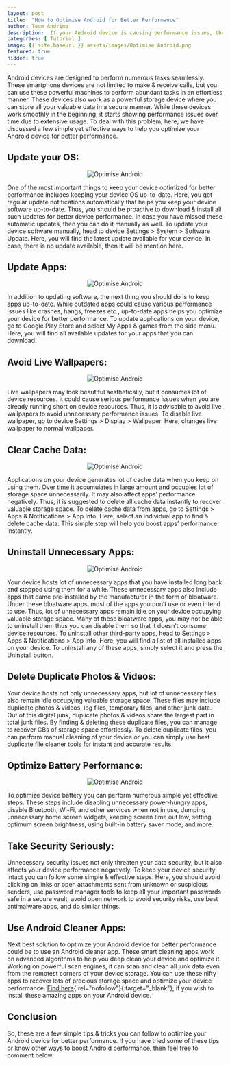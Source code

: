 ```yaml
---
layout: post
title:  "How to Optimise Android for Better Performance"
author: Team Andrimo
description:  If your Android device is causing performance issues, then it’s time to optimize it for better performance. Let’s discuss a few simple yet effective ways to do this. 
categories: [ Tutorial ]
image: {{ site.baseurl }} assets/images/Optimise Android.png
featured: true
hidden: true
---
```


Android devices are designed to perform numerous tasks seamlessly. These smartphone devices are not limited to make & receive calls, but you can use these powerful machines to perform abundant tasks in an effortless manner. These devices also work as a powerful storage device where you can store all your valuable data in a secure manner. While these devices work smoothly in the beginning, it starts showing performance issues over time due to extensive usage. To deal with this problem, here, we have discussed a few simple yet effective ways to help you optimize your Android device for better performance. 

## Update your OS: 

<p align="center">
    <img src="{{ site.baseurl }}/assets/images/optimise-android1.png" alt="Optimise Android" />
</p>

One of the most important things to keep your device optimized for better performance includes keeping your device OS up-to-date. Here, you get regular update notifications automatically that helps you keep your device software up-to-date. Thus, you should be proactive to download & install all such updates for better device performance. In case you have missed these automatic updates, then you can do it manually as well. To update your device software manually, head to device Settings > System > Software Update. Here, you will find the latest update available for your device. In case, there is no update available, then it will be mention here. 

## Update Apps: 

<p align="center">
    <img src="{{ site.baseurl }}/assets/images/optimise-android2.png" alt="Optimise Android" />
</p>

In addition to updating software, the next thing you should do is to keep apps up-to-date. While outdated apps could cause various performance issues like crashes, hangs, freezes etc., up-to-date apps helps you optimize your device for better performance. To update applications on your device, go to Google Play Store and select My Apps & games from the side menu. Here, you will find all available updates for your apps that you can download. 

## Avoid Live Wallpapers: 

<p align="center">
    <img src="{{ site.baseurl }}/assets/images/optimise-android3.png" alt="Optimise Android" />
</p>

Live wallpapers may look beautiful aesthetically, but it consumes lot of device resources. It could cause serious performance issues when you are already running short on device resources. Thus, it is advisable to avoid live wallpapers to avoid unnecessary performance issues. To disable live wallpaper, go to device Settings > Display > Wallpaper. Here, changes live wallpaper to normal wallpaper.

## Clear Cache Data: 

<p align="center">
    <img src="{{ site.baseurl }}/assets/images/optimise-android4.png" alt="Optimise Android" />
</p>

Applications on your device generates lot of cache data when you keep on using them. Over time it accumulates in large amount and occupies lot of storage space unnecessarily. It may also affect apps’ performance negatively. Thus, it is suggested to delete all cache data instantly to recover valuable storage space. To delete cache data from apps, go to Settings > Apps & Notifications > App Info. Here, select an individual app to find & delete cache data. This simple step will help you boost apps’ performance instantly. 

## Uninstall Unnecessary Apps: 

<p align="center">
    <img src="{{ site.baseurl }}/assets/images/optimise-android6.png" alt="Optimise Android" />
</p>

Your device hosts lot of unnecessary apps that you have installed long back and stopped using them for a while. These unnecessary apps also include apps that came pre-installed by the manufacturer in the form of bloatware. Under these bloatware apps, most of the apps you don’t use or even intend to use. Thus, lot of unnecessary apps remain idle on your device occupying valuable storage space. Many of these bloatware apps, you may not be able to uninstall them thus you can disable them so that it doesn’t consume device resources. To uninstall other third-party apps, head to Settings > Apps & Notifications > App Info. Here, you will find a list of all installed apps on your device. To uninstall any of these apps, simply select it and press the Uninstall button. 

## Delete Duplicate Photos & Videos: 

Your device hosts not only unnecessary apps, but lot of unnecessary files also remain idle occupying valuable storage space. These files may include duplicate photos & videos, log files, temporary files, and other junk data. Out of this digital junk, duplicate photos & videos share the largest part in total junk files. By finding & deleting these duplicate files, you can manage to recover GBs of storage space effortlessly. To delete duplicate files, you can perform manual cleaning of your device or you can simply use best duplicate file cleaner tools for instant and accurate results. 

## Optimize Battery Performance: 

<p align="center">
    <img src="{{ site.baseurl }}/assets/images/optimise-android7.png" alt="Optimise Android" />
</p>

To optimize device battery you can perform numerous simple yet effective steps. These steps include disabling unnecessary power-hungry apps, disable Bluetooth, Wi-Fi, and other services when not in use, dumping unnecessary home screen widgets, keeping screen time out low, setting optimum screen brightness, using built-in battery saver mode, and more.

## Take Security Seriously: 

Unnecessary security issues not only threaten your data security, but it also affects your device performance negatively. To keep your device security intact you can follow some simple & effective steps. Here, you should avoid clicking on links or open attachments sent from unknown or suspicious senders, use password manager tools to keep all your important passwords safe in a secure vault, avoid open network to avoid security risks, use best antimalware apps, and do similar things. 

## Use Android Cleaner Apps: 

Next best solution to optimize your Android device for better performance could be to use an Android cleaner app. These smart cleaning apps work on advanced algorithms to help you deep clean your device and optimize it. Working on powerful scan engines, it can scan and clean all junk data even from the remotest corners of your device storage. You can use these nifty apps to recover lots of precious storage space and optimize your device performance. [Find here](https://blogs.systweak.com/2016/04/10-best-android-cleaning-apps-top-10-android-cleaner-2016/){:rel="nofollow"}{:target="_blank"}, if you wish to install these amazing apps on your Android device.

## Conclusion

So, these are a few simple tips & tricks you can follow to optimize your Android device for better performance. If you have tried some of these tips or know other ways to boost Android performance, then feel free to comment below. 
